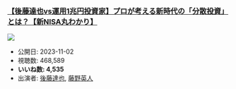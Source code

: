 ### [【後藤達也vs運用1兆円投資家】プロが考える新時代の「分散投資」とは？【新NISA丸わかり】](https://www.youtube.com/watch?v=1xcm2-rV-3s)
[![](https://img.youtube.com/vi/1xcm2-rV-3s/sddefault.jpg)](https://www.youtube.com/watch?v=1xcm2-rV-3s)
-   公開日: 2023-11-02
-   視聴数: 468,589
-   **いいね数: 4,535**
-   出演者: [後藤達也](/rehacq_fan/people/後藤達也 "wikilink"), [藤野英人](/rehacq_fan/people/藤野英人 "wikilink")

